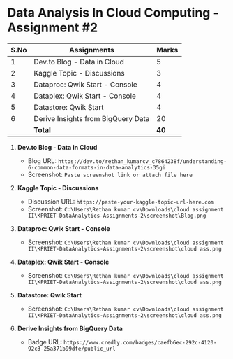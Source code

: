 # Data Analysis In Cloud Computing - Assignment #2

| S.No | Assignments                          | Marks |
|------|--------------------------------------|-------|
| 1    | Dev.to Blog - Data in Cloud          | 5     |
| 2    | Kaggle Topic - Discussions           | 3     |
| 3    | Dataproc: Qwik Start - Console       | 4     |
| 4    | Dataplex: Qwik Start - Console       | 4     |
| 5    | Datastore: Qwik Start                | 4     |
| 6    | Derive Insights from BigQuery Data   | 20    |
|  |    **Total**                             | **40** |

1. **Dev.to Blog - Data in Cloud**  
   - Blog URL: `https://dev.to/rethan_kumarcv_c7864238f/understanding-6-common-data-formats-in-data-analytics-35gi`  
   - Screenshot: `Paste screenshot link or attach file here`  

2. **Kaggle Topic - Discussions**  
   - Discussion URL: `https://paste-your-kaggle-topic-url-here.com`  
   - Screenshot: `C:\Users\Rethan kumar cv\Downloads\cloud assignment II\KPRIET-DataAnalytics-Assignments-2\screenshot\Blog.png`  

3. **Dataproc: Qwik Start - Console**  
   - Screenshot: `C:\Users\Rethan kumar cv\Downloads\cloud assignment II\KPRIET-DataAnalytics-Assignments-2\screenshot\cloud ass.png` 

4. **Dataplex: Qwik Start - Console**  
   - Screenshot: `C:\Users\Rethan kumar cv\Downloads\cloud assignment II\KPRIET-DataAnalytics-Assignments-2\screenshot\cloud ass.png` 

5. **Datastore: Qwik Start**  
   - Screenshot: `C:\Users\Rethan kumar cv\Downloads\cloud assignment II\KPRIET-DataAnalytics-Assignments-2\screenshot\cloud ass.png` 

6. **Derive Insights from BigQuery Data**  
   - Badge URL: `https://www.credly.com/badges/caefb6ec-292c-4120-92c3-25a371b99dfe/public_url`  
